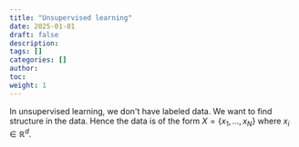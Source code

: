 ```yaml
---
title: "Unsupervised learning"
date: 2025-01-01
draft: false
description:
tags: []
categories: []
author:
toc:
weight: 1
---
```


In unsupervised learning, we don't have labeled data. We want to find structure in the data.
Hence the data is of the form $X = \{x_1, ..., x_N\}$ where $x_i \in \mathbb{R}^d$.
